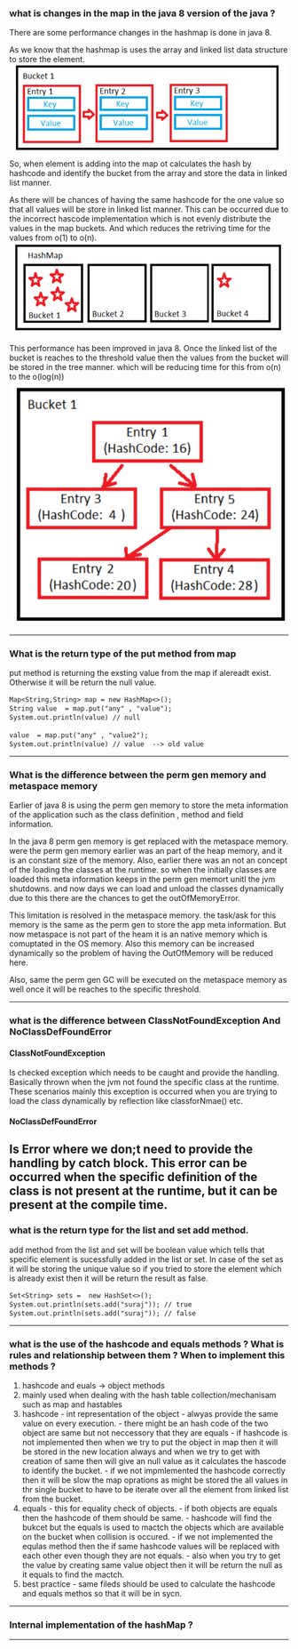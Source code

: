 ### what is changes in the map in the java 8 version of the java ?

There are some performance changes in the hashmap is done in java 8.

As we know that the hashmap is uses the array and linked list data structure to store the element.
![img.png](../screens/img.png)
So, when element is adding into the map ot calculates the hash by hashcode and identify the bucket from the array and store the data in linked list manner.

As there will be chances of having the same hashcode for the one value so that all values will be store in linked list manner.
This can be occurred due to the incorrect hascode implementation which is not evenly distribute the values in the map buckets. And which reduces the retriving time for the values from o(1) to o(n).
![img.png](../screens/map-2.png)

This performance has been improved in java 8. Once the linked list of the bucket is reaches to the threshold value then the values from the bucket will be stored in the tree manner.
which will be reducing time for this from o(n) to the o(log(n))
![img.png](map-3.png)

--------------------------------------------------------------------------------------------------------------------------------

###  What is the return type of the put method from map

put method is returning the exsting value from the map if alereadt exist. Otherwise it will be return the null value.

```
Map<String,String> map = new HashMap<>();
String value  = map.put("any" , "value");
System.out.println(value) // null

value  = map.put("any" , "value2");
System.out.println(value) // value  --> old value
```
--------------------------------------------------------------------------------------------------------------------------------

### What is the difference between the perm gen memory and metaspace memory 

Earlier of java 8 is using the perm gen memory to store the meta information of the application such as the class definition , method and field information.

In the java 8 perm gen memory is get replaced with the metaspace memory. were the perm gen memory earlier was an part of the heap memory, and it is an constant size of the memory. Also, earlier there was an not an concept of the loading the classes at the runtime. so when the initially classes are loaded this meta information keeps in the perm gen memort unitl the jvm shutdowns. and now days we can load and unload the classes dynamically due to this there are the chances to get the outOfMemoryError.

This limitation is resolved in the metaspace memory. the task/ask for this memory is the same as the perm gen to store the app meta information. 
But now metaspace is not part of the heam it is an native memory which is comuptated in the OS memory. Also this memory can be increased dynamically so the problem of having the OutOfMemory will be reduced here.

Also, same the perm gen GC will be executed on the metaspace memory as well once it will be reaches to the specific threshold.

--------------------------------------------------------------------------------------------------------------------------------

### what is the difference between ClassNotFoundException And NoClassDefFoundError

#### ClassNotFoundException

Is checked exception which needs to be caught and provide the handling.
Basically thrown when the jvm not found the specific class at the runtime. These scenarios mainly this exception is occurred when you are trying to load the class dynamically by reflection like classforNmae() etc.

#### NoClassDefFoundError

Is Error where we don;t need to provide the handling by catch block.
This error can be occurred when the specific definition of the class is not present at the runtime, but it can be present at the compile time.
--------------------------------------------------------------------------------------------------------------------------------

### what is the return type for the list and set add method.

add method from the list and set will be boolean value which tells that specific element is sucessfully added in the list or set.
In case of the set as it will be storing the unique value so if you tried to store the element which is already exist then it will be return the result as false.

```
Set<String> sets =  new HashSet<>();
System.out.println(sets.add("suraj")); // true
System.out.println(sets.add("suraj")); // false
```
--------------------------------------------------------------------------------------------------------------------------------

### what is the use of the hashcode and equals methods ? What is rules and relationship between them ? When to implement this methods ? 

1. hashcode and euals -> object methods 
2. mainly used when dealing with the hash table collection/mechanisam such as map and hastables
3. hashcode - int representation of the object - alwyas provide the same value on every execution. - there might be an hash code of the two object are same but not neccessory that they are equals - if hashcode is not implemented then when we try to put the object in map then it will be stored in the new location always and when we try to get with creation of same then will give an null value as it calculates the hascode to identify the bucket. - if we not impmlemented the hashcode correctly then it will be slow the map oprations as might be stored the all values in thr single bucket to have to be iterate over all the element from linked list from the bucket.
4. equals - this for equality check of objects. - if both objects are equals then the hashcode of them should be same. - hashcode will find the bukcet but the equals is used to mactch the objects which are available on the bucket when collision is occured. - if we not implemented the equlas method then the if same hashcode values will be replaced with each other even though they are not equals. - also when you try to get the value by creating same value object then it will be return the null as it equals to find the mactch. 
5. best practice - same fileds should be used to calculate the hashcode and equals methos so that it will be in sycn.

--------------------------------------------------------------------------------------------------------------------------------

### Internal implementation of the hashMap ?

--------------------------------------------------------------------------------------------------------------------------------
